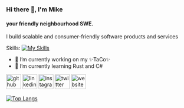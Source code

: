 ### Hi there 👋, I'm Mike
#### your friendly neighbourhood SWE.
I build scalable and consumer-friendly software products and services 

Skills: [![My Skills](https://skills.thijs.gg/icons?i=js,html,css,react,java,python,dart,go,c,cpp,matlab)](https://skills.thijs.gg)

- 🔭 I’m currently working on my ✨TaCo✨ 
- 🌱 I’m currently learning Rust and C# 


[<img src='https://cdn.jsdelivr.net/npm/simple-icons@3.0.1/icons/github.svg' alt='github' height='40'>](https://github.com/MichaelMireku)  [<img src='https://cdn.jsdelivr.net/npm/simple-icons@3.0.1/icons/linkedin.svg' alt='linkedin' height='40'>](https://www.linkedin.com/in/michael-mireku-121a71201/)  [<img src='https://cdn.jsdelivr.net/npm/simple-icons@3.0.1/icons/instagram.svg' alt='instagram' height='40'>](https://www.instagram.com/mike1111k/)  [<img src='https://cdn.jsdelivr.net/npm/simple-icons@3.0.1/icons/twitter.svg' alt='twitter' height='40'>](https://twitter.com/mike11111k)  [<img src='https://cdn.jsdelivr.net/npm/simple-icons@3.0.1/icons/icloud.svg' alt='website' height='40'>](mikemireku.com)  

[![Top Langs](https://github-readme-stats.vercel.app/api/top-langs/?username=MichaelMireku)](https://github.com/anuraghazra/github-readme-stats)

